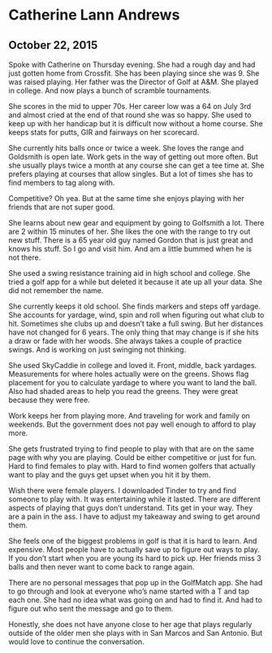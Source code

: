 # Catherine Lann Andrews
## October 22, 2015

Spoke with Catherine on Thursday evening. She had a rough day and had just gotten home from Crossfit. She has been playing since she was 9. She was raised playing. Her father was the Director of Golf at A&M. She played in college. And now plays a bunch of scramble tournaments.

She scores in the mid to upper 70s. Her career low was a 64 on July 3rd and almost cried at the end of that round she was so happy. She used to keep up with her handicap but it is difficult now without a home course. She keeps stats for putts, GIR and fairways on her scorecard.

She currently hits balls once or twice a week. She loves the range and Goldsmith is open late. Work gets in the way of getting out more often. But she usually plays twice a month at any course she can get a tee time at. She prefers playing at courses that allow singles. But a lot of times she has to find members to tag along with.

Competitive? Oh yea. But at the same time she enjoys playing with her friends that are not super good.

She learns about new gear and equipment by going to Golfsmith a lot. There are 2 within 15 minutes of her. She likes the one with the range to try out new stuff. There is a 65 year old guy named Gordon that is just great and knows his stuff. So I go and visit him. And am a little bummed when he is not there.

She used a swing resistance training aid in high school and college. She tried a golf app for a while but deleted it because it ate up all your data. She did not remember the name.

She currently keeps it old school. She finds markers and steps off yardage. She accounts for yardage, wind, spin and roll when figuring out what club to hit. Sometimes she clubs up and doesn’t take a full swing. But her distances have not changed for 6 years. The only thing that may change is if she hits a draw or fade with her woods. She always takes a couple of practice swings. And is working on just swinging not thinking.

She used SkyCaddie in college and loved it. Front, middle, back yardages. Measurements for where holes actually were on the greens. Shows flag placement for you to calculate yardage to where you want to land the ball. Also had shaded areas to help you read the greens. They were great because they were free.

Work keeps her from playing more. And traveling for work and family on weekends. But the government does not pay well enough to afford to play more.

She gets frustrated trying to find people to play with that are on the same page with why you are playing. Could be either competitive or just for fun. Hard to find females to play with. Hard to find women golfers that actually want to play and the guys get upset when you hit it by them.

Wish there were female players. I downloaded Tinder to try and find someone to play with. It was entertaining while it lasted. There are different aspects of playing that guys don’t understand. Tits get in your way. They are a pain in the ass. I have to adjust my takeaway and swing to get around them.

She feels one of the biggest problems in golf is that it is hard to learn. And expensive. Most people have to actually save up to figure out ways to play. If you don’t start when you are young its hard to pick up. Her friends miss 3 balls and then never want to come back to range again.

There are no personal messages that pop up in the GolfMatch app. She had to go through and look at everyone who’s name started with a T and tap each one. She had no idea what was going on and had to find it. And had to figure out who sent the message and go to them.

Honestly, she does not have anyone close to her age that plays regularly outside of the older men she plays with in San Marcos and San Antonio. But would love to continue the conversation.
